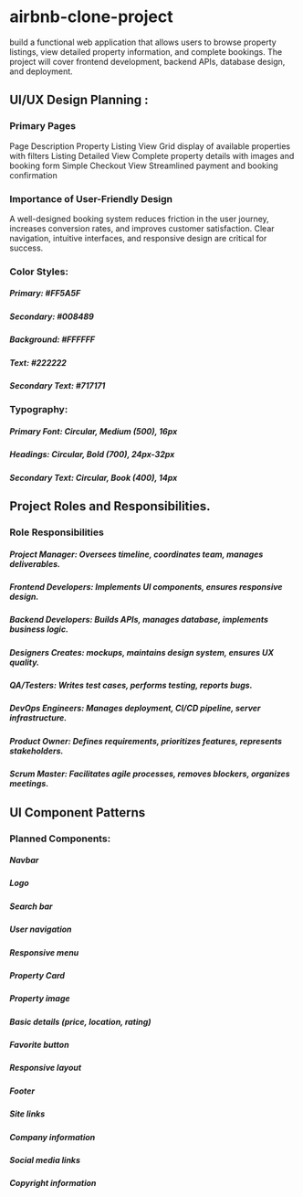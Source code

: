 # airbnb-clone-project
build a functional web application that allows users to browse property listings, view detailed property information, and complete bookings. The project will cover frontend development, backend APIs, database design, and deployment.


## UI/UX Design Planning :
### Primary Pages
Page	Description
Property Listing View	Grid display of available properties with filters
Listing Detailed View	Complete property details with images and booking form
Simple Checkout View	Streamlined payment and booking confirmation

### Importance of User-Friendly Design
A well-designed booking system reduces friction in the user journey, increases conversion rates, and improves customer satisfaction. Clear navigation, intuitive interfaces, and responsive design are critical for success.

### Color Styles:
##### Primary: #FF5A5F
##### Secondary: #008489
##### Background: #FFFFFF
##### Text: #222222
##### Secondary Text: #717171

### Typography:

##### Primary Font: Circular, Medium (500), 16px
##### Headings: Circular, Bold (700), 24px-32px
##### Secondary Text: Circular, Book (400), 14px


## Project Roles and Responsibilities.

### Role	Responsibilities

##### Project Manager: Oversees timeline, coordinates team, manages deliverables.
##### Frontend Developers:	Implements UI components, ensures responsive design.
##### Backend Developers:	Builds APIs, manages database, implements business logic.
##### Designers	Creates: mockups, maintains design system, ensures UX quality.
##### QA/Testers:	Writes test cases, performs testing, reports bugs.
##### DevOps Engineers:	Manages deployment, CI/CD pipeline, server infrastructure.
##### Product Owner:	Defines requirements, prioritizes features, represents stakeholders.
##### Scrum Master:	Facilitates agile processes, removes blockers, organizes meetings.

## UI Component Patterns
### Planned Components:
##### Navbar
##### Logo
##### Search bar
##### User navigation
##### Responsive menu
##### Property Card

##### Property image
##### Basic details (price, location, rating)
##### Favorite button
##### Responsive layout
##### Footer

##### Site links
##### Company information
##### Social media links
##### Copyright information
